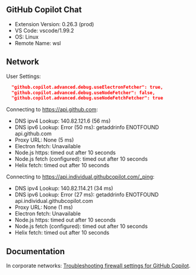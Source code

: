 ## GitHub Copilot Chat

- Extension Version: 0.26.3 (prod)
- VS Code: vscode/1.99.2
- OS: Linux
- Remote Name: wsl

## Network

User Settings:
```json
  "github.copilot.advanced.debug.useElectronFetcher": true,
  "github.copilot.advanced.debug.useNodeFetcher": false,
  "github.copilot.advanced.debug.useNodeFetchFetcher": true
```

Connecting to https://api.github.com:
- DNS ipv4 Lookup: 140.82.121.6 (56 ms)
- DNS ipv6 Lookup: Error (50 ms): getaddrinfo ENOTFOUND api.github.com
- Proxy URL: None (5 ms)
- Electron fetch: Unavailable
- Node.js https: timed out after 10 seconds
- Node.js fetch (configured): timed out after 10 seconds
- Helix fetch: timed out after 10 seconds

Connecting to https://api.individual.githubcopilot.com/_ping:
- DNS ipv4 Lookup: 140.82.114.21 (34 ms)
- DNS ipv6 Lookup: Error (27 ms): getaddrinfo ENOTFOUND api.individual.githubcopilot.com
- Proxy URL: None (1 ms)
- Electron fetch: Unavailable
- Node.js https: timed out after 10 seconds
- Node.js fetch (configured): timed out after 10 seconds
- Helix fetch: timed out after 10 seconds

## Documentation

In corporate networks: [Troubleshooting firewall settings for GitHub Copilot](https://docs.github.com/en/copilot/troubleshooting-github-copilot/troubleshooting-firewall-settings-for-github-copilot).